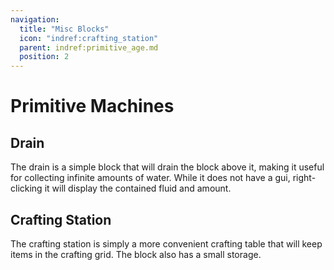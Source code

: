 ```yaml
---
navigation:
  title: "Misc Blocks"
  icon: "indref:crafting_station"
  parent: indref:primitive_age.md
  position: 2
---
```


# Primitive Machines

## Drain

<ItemImage id="indref:drain" scale="4" />

The drain is a simple block that will drain the block above it, making it useful for collecting infinite amounts of water.
While it does not have a gui, right-clicking it will display the contained fluid and amount.

<GameScene zoom="3" interactive={true} fullWidth={true}>
    <Block id="indref:drain" y="-1" />
    <Block id="minecraft:water" z="1" />
    <Block id="minecraft:water" z="0" />
    <Block id="minecraft:water" z="-1" />
</GameScene>

## Crafting Station

<ItemImage id="indref:crafting_station" scale="4" />

The crafting station is simply a more convenient crafting table that will keep items in the crafting grid.
The block also has a small storage.
